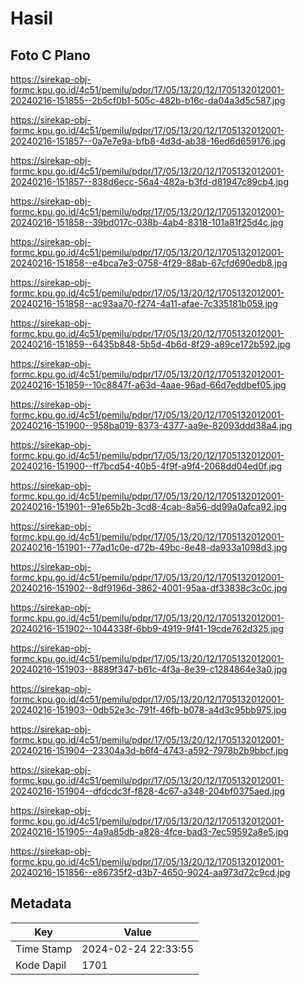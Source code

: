 # Hasil

## Foto C Plano

https://sirekap-obj-formc.kpu.go.id/4c51/pemilu/pdpr/17/05/13/20/12/1705132012001-20240216-151855--2b5cf0b1-505c-482b-b16c-da04a3d5c587.jpg

https://sirekap-obj-formc.kpu.go.id/4c51/pemilu/pdpr/17/05/13/20/12/1705132012001-20240216-151857--0a7e7e9a-bfb8-4d3d-ab38-16ed6d659176.jpg

https://sirekap-obj-formc.kpu.go.id/4c51/pemilu/pdpr/17/05/13/20/12/1705132012001-20240216-151857--838d6ecc-56a4-482a-b3fd-d81947c89cb4.jpg

https://sirekap-obj-formc.kpu.go.id/4c51/pemilu/pdpr/17/05/13/20/12/1705132012001-20240216-151858--39bd017c-038b-4ab4-8318-101a81f25d4c.jpg

https://sirekap-obj-formc.kpu.go.id/4c51/pemilu/pdpr/17/05/13/20/12/1705132012001-20240216-151858--e4bca7e3-0758-4f29-88ab-67cfd690edb8.jpg

https://sirekap-obj-formc.kpu.go.id/4c51/pemilu/pdpr/17/05/13/20/12/1705132012001-20240216-151858--ac93aa70-f274-4a11-afae-7c335181b059.jpg

https://sirekap-obj-formc.kpu.go.id/4c51/pemilu/pdpr/17/05/13/20/12/1705132012001-20240216-151859--6435b848-5b5d-4b6d-8f29-a89ce172b592.jpg

https://sirekap-obj-formc.kpu.go.id/4c51/pemilu/pdpr/17/05/13/20/12/1705132012001-20240216-151859--10c8847f-a63d-4aae-96ad-66d7eddbef05.jpg

https://sirekap-obj-formc.kpu.go.id/4c51/pemilu/pdpr/17/05/13/20/12/1705132012001-20240216-151900--958ba019-8373-4377-aa9e-82093ddd38a4.jpg

https://sirekap-obj-formc.kpu.go.id/4c51/pemilu/pdpr/17/05/13/20/12/1705132012001-20240216-151900--ff7bcd54-40b5-4f9f-a9f4-2068dd04ed0f.jpg

https://sirekap-obj-formc.kpu.go.id/4c51/pemilu/pdpr/17/05/13/20/12/1705132012001-20240216-151901--91e65b2b-3cd8-4cab-8a56-dd99a0afca92.jpg

https://sirekap-obj-formc.kpu.go.id/4c51/pemilu/pdpr/17/05/13/20/12/1705132012001-20240216-151901--77ad1c0e-d72b-49bc-8e48-da933a1098d3.jpg

https://sirekap-obj-formc.kpu.go.id/4c51/pemilu/pdpr/17/05/13/20/12/1705132012001-20240216-151902--8df9196d-3862-4001-95aa-df33838c3c0c.jpg

https://sirekap-obj-formc.kpu.go.id/4c51/pemilu/pdpr/17/05/13/20/12/1705132012001-20240216-151902--1044338f-6bb9-4919-9f41-19cde762d325.jpg

https://sirekap-obj-formc.kpu.go.id/4c51/pemilu/pdpr/17/05/13/20/12/1705132012001-20240216-151903--8889f347-b61c-4f3a-8e39-c1284864e3a0.jpg

https://sirekap-obj-formc.kpu.go.id/4c51/pemilu/pdpr/17/05/13/20/12/1705132012001-20240216-151903--0db52e3c-791f-46fb-b078-a4d3c95bb975.jpg

https://sirekap-obj-formc.kpu.go.id/4c51/pemilu/pdpr/17/05/13/20/12/1705132012001-20240216-151904--23304a3d-b6f4-4743-a592-7978b2b9bbcf.jpg

https://sirekap-obj-formc.kpu.go.id/4c51/pemilu/pdpr/17/05/13/20/12/1705132012001-20240216-151904--dfdcdc3f-f828-4c67-a348-204bf0375aed.jpg

https://sirekap-obj-formc.kpu.go.id/4c51/pemilu/pdpr/17/05/13/20/12/1705132012001-20240216-151905--4a9a85db-a828-4fce-bad3-7ec59592a8e5.jpg

https://sirekap-obj-formc.kpu.go.id/4c51/pemilu/pdpr/17/05/13/20/12/1705132012001-20240216-151856--e86735f2-d3b7-4650-9024-aa973d72c9cd.jpg


## Metadata

| Key        | Value               |
| ---------- | ------------------- |
| Time Stamp | 2024-02-24 22:33:55 |
| Kode Dapil | 1701                |



